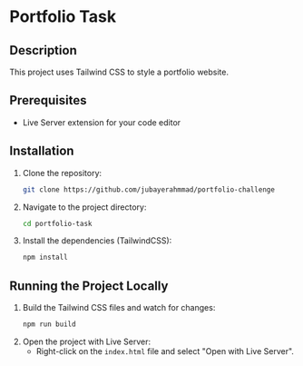# Portfolio Task

## Description

This project uses Tailwind CSS to style a portfolio website.

## Prerequisites

- Live Server extension for your code editor

## Installation

1. Clone the repository:
   ```sh
   git clone https://github.com/jubayerahmmad/portfolio-challenge
   ```
2. Navigate to the project directory:
   ```sh
   cd portfolio-task
   ```
3. Install the dependencies (TailwindCSS):
   ```sh
   npm install
   ```

## Running the Project Locally

1. Build the Tailwind CSS files and watch for changes:
   ```sh
   npm run build
   ```
2. Open the project with Live Server:
   - Right-click on the `index.html` file and select "Open with Live Server".
